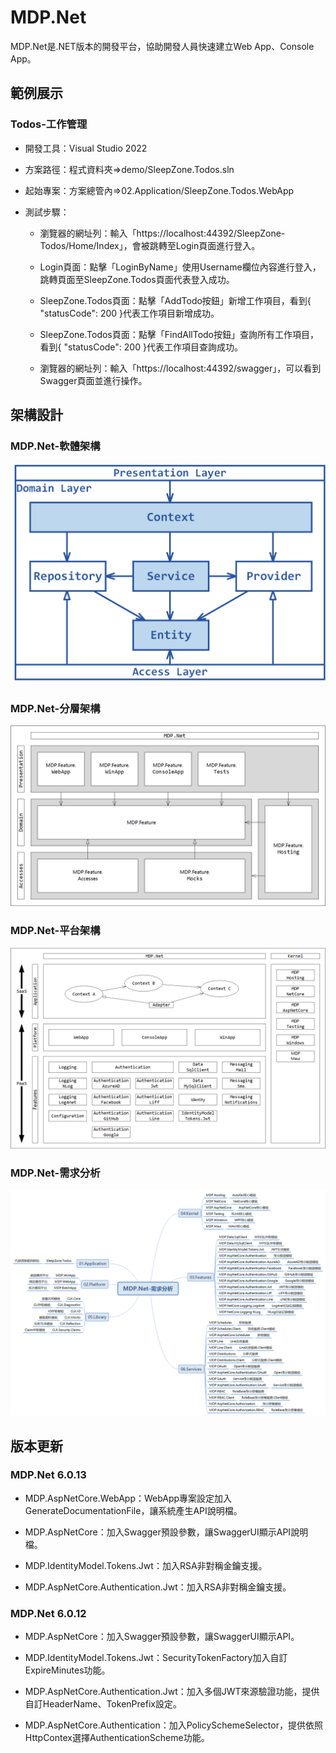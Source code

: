 # MDP.Net 

MDP.Net是.NET版本的開發平台，協助開發人員快速建立Web App、Console App。


## 範例展示

### Todos-工作管理

- 開發工具：Visual Studio 2022 

- 方案路徑：程式資料夾=>demo/SleepZone.Todos.sln

- 起始專案：方案總管內=>02.Application/SleepZone.Todos.WebApp

- 測試步驟：
  
  - 瀏覽器的網址列：輸入「https://localhost:44392/SleepZone-Todos/Home/Index」，會被跳轉至Login頁面進行登入。
  
  - Login頁面：點擊「LoginByName」使用Username欄位內容進行登入，跳轉頁面至SleepZone.Todos頁面代表登入成功。
  
  - SleepZone.Todos頁面：點擊「AddTodo按鈕」新增工作項目，看到{ "statusCode": 200 }代表工作項目新增成功。

  - SleepZone.Todos頁面：點擊「FindAllTodo按鈕」查詢所有工作項目，看到{ "statusCode": 200 }代表工作項目查詢成功。

  - 瀏覽器的網址列：輸入「https://localhost:44392/swagger」，可以看到Swagger頁面並進行操作。
  

## 架構設計

### MDP.Net-軟體架構

![MDP.Net-軟體架構](https://raw.githubusercontent.com/Clark159/MDP.Net/master/doc/MDP.Net-%E8%BB%9F%E9%AB%94%E6%9E%B6%E6%A7%8B.png)

### MDP.Net-分層架構

![MDP.Net-分層架構](https://raw.githubusercontent.com/Clark159/MDP.Net/master/doc/MDP.Net-%E5%88%86%E5%B1%A4%E6%9E%B6%E6%A7%8B.png)

### MDP.Net-平台架構

![MDP.Net-平台架構](https://raw.githubusercontent.com/Clark159/MDP.Net/master/doc/MDP.Net-%E5%B9%B3%E5%8F%B0%E6%9E%B6%E6%A7%8B.png)

### MDP.Net-需求分析

![MDP.Net-需求分析](https://raw.githubusercontent.com/Clark159/MDP.Net/master/doc/MDP.Net-%E9%9C%80%E6%B1%82%E5%88%86%E6%9E%90.png)


## 版本更新

### MDP.Net 6.0.13

- MDP.AspNetCore.WebApp：WebApp專案設定加入GenerateDocumentationFile，讓系統產生API說明檔。

- MDP.AspNetCore：加入Swagger預設參數，讓SwaggerUI顯示API說明檔。

- MDP.IdentityModel.Tokens.Jwt：加入RSA非對稱金鑰支援。

- MDP.AspNetCore.Authentication.Jwt：加入RSA非對稱金鑰支援。


### MDP.Net 6.0.12

- MDP.AspNetCore：加入Swagger預設參數，讓SwaggerUI顯示API。

- MDP.IdentityModel.Tokens.Jwt：SecurityTokenFactory加入自訂ExpireMinutes功能。

- MDP.AspNetCore.Authentication.Jwt：加入多個JWT來源驗證功能，提供自訂HeaderName、TokenPrefix設定。

- MDP.AspNetCore.Authentication：加入PolicySchemeSelector，提供依照HttpContex選擇AuthenticationScheme功能。
